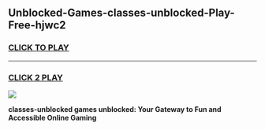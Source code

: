 
## Unblocked-Games-classes-unblocked-Play-Free-hjwc2
<h3>
<a href="https://premium76.site?title=classes-unblocked&ref=18A1">CLICK TO PLAY</a></h3>
<hr>

<h3>
<a href="https://premium76.site?title=classes-unblocked&ref=18A1">CLICK 2 PLAY</a>
  
</h3>

<a href="https://premium76.site?title=classes-unblocked&ref=18A1"><img src="https://clearcache.store/games.png"></a>


**classes-unblocked games unblocked: Your Gateway to Fun and Accessible Online Gaming**
